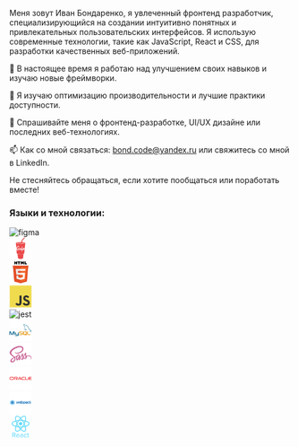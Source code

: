 Меня зовут Иван Бондаренко, я увлеченный фронтенд разработчик, специализирующийся на создании интуитивно понятных и привлекательных пользовательских интерфейсов. Я использую современные технологии, такие как JavaScript, React и CSS, для разработки качественных веб-приложений.

🔭 В настоящее время я работаю над улучшением своих навыков и изучаю новые фреймворки.

🌱 Я изучаю оптимизацию производительности и лучшие практики доступности.

💬 Спрашивайте меня о фронтенд-разработке, UI/UX дизайне или последних веб-технологиях.

📫 Как со мной связаться: bond.code@yandex.ru или свяжитесь со мной в LinkedIn.


Не стесняйтесь обращаться, если хотите пообщаться или поработать вместе!

<p align="center">
</p>

<h3 align="left">Языки и технологии:</h3>
<div style="display: flex">
<div style="margin-right: 30px"><img src="https://www.vectorlogo.zone/logos/figma/figma-icon.svg" alt="figma" width="40" height="40"/><div/>
<div style="margin-right: 30px"><img src="https://raw.githubusercontent.com/devicons/devicon/master/icons/gulp/gulp-plain.svg" alt="gulp" width="40" height="40"/><div/>
<div style="margin-right: 30px"><img src="https://raw.githubusercontent.com/devicons/devicon/master/icons/html5/html5-original-wordmark.svg" alt="html5" width="40" height="40"/> <div/>
<div style="margin-right: 30px"><img src="https://raw.githubusercontent.com/devicons/devicon/master/icons/javascript/javascript-original.svg" alt="javascript" width="40" height="40"/>  <div/>
<div style="margin-right: 30px"><img src="https://www.vectorlogo.zone/logos/jestjsio/jestjsio-icon.svg" alt="jest" width="40" height="40"/><div/>
<div style="margin-right: 30px"><img src="https://raw.githubusercontent.com/devicons/devicon/master/icons/mysql/mysql-original-wordmark.svg" alt="mysql" width="40" height="40"/><div/>
<div style="margin-right: 30px"> <img src="https://raw.githubusercontent.com/devicons/devicon/master/icons/sass/sass-original.svg" alt="sass" width="40" height="40"/><div/>
<div style="margin-right: 30px"><img src="https://raw.githubusercontent.com/devicons/devicon/master/icons/oracle/oracle-original.svg" alt="oracle" width="40" height="40"/><div/>
<div style="margin-right: 30px"><img src="https://raw.githubusercontent.com/devicons/devicon/d00d0969292a6569d45b06d3f350f463a0107b0d/icons/webpack/webpack-original-wordmark.svg" alt="webpack" width="40" height="40"/><div/>
<div style="margin-right: 30px"><img src="https://raw.githubusercontent.com/devicons/devicon/master/icons/react/react-original-wordmark.svg" alt="react" width="40" height="40"/><div/>
</div>




